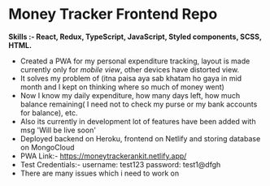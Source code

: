 # Money Tracker Frontend Repo
**Skills :- React, Redux, TypeScript, JavaScript, Styled components, SCSS, HTML.**
- Created a PWA for my personal expenditure tracking, layout is made currently only for *mobile view*, other devices have distorted view.
- It solves my problem of (itna paisa aya sab khatam ho gaya in mid month and I kept on thinking where so much of money went)
- Now I know my daily expenditure, how many days left, how much balance remaining( I need not to check my purse or my bank accounts for balance), etc.
- Also its currently in development lot of features have been added with msg 'Will be live soon'
- Deployed backend on Heroku, frontend on Netlify and storing database on MongoCloud 
- PWA Link:- https://moneytrackerankit.netlify.app/
- Test Credentials:- username: test123 password: test1@dfgh
- There are many issues which i need to work on
